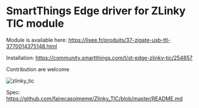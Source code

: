 # SmartThings Edge driver for ZLinky TIC module

Module is available here: https://lixee.fr/produits/37-zigate-usb-ttl-3770014375148.html

Installation: https://community.smartthings.com/t/st-edge-zlinky-tic/254857

Contribution are welcome

![zlinky_tic](https://user-images.githubusercontent.com/1355524/209728509-ae196622-ae63-4290-ac8f-e47ee9a3c4b0.png)

Spec: https://github.com/fairecasoimeme/Zlinky_TIC/blob/master/README.md
